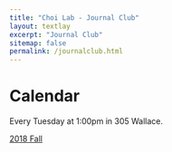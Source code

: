 ```yaml
---
title: "Choi Lab - Journal Club"
layout: textlay
excerpt: "Journal Club"
sitemap: false
permalink: /journalclub.html
---
```


# Calendar

Every Tuesday at 1:00pm in 305 Wallace.

[2018 Fall]() 
